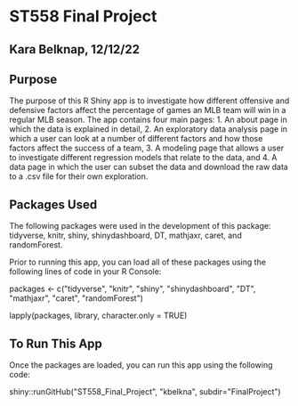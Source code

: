 # ST558 Final Project
## Kara Belknap, 12/12/22

## Purpose

The purpose of this R Shiny app is to investigate how different offensive and defensive factors affect the percentage of games an MLB team will win in a regular MLB season. The app contains four main pages: 1. An about page in which the data is explained in detail, 2. An exploratory data analysis page in which a user can look at a number of different factors and how those factors affect the success of a team, 3. A modeling page that allows a user to investigate different regression models that relate to the data, and 4. A data page in which the user can subset the data and download the raw data to a .csv file for their own exploration.

## Packages Used

The following packages were used in the development of this package:
tidyverse, knitr, shiny, shinydashboard, DT, mathjaxr, caret, and randomForest.

Prior to running this app, you can load all of these packages using the following lines of code in your R Console:

packages <- c("tidyverse", "knitr", "shiny", "shinydashboard", "DT", "mathjaxr", "caret", "randomForest")

lapply(packages, library, character.only = TRUE)

## To Run This App

Once the packages are loaded, you can run this app using the following code:

shiny::runGitHub("ST558_Final_Project", "kbelkna", subdir="FinalProject")





